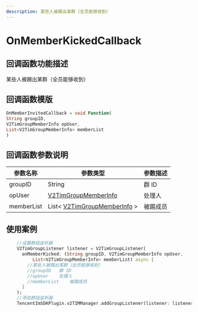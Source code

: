 ```yaml
---
description: 某些人被踢出某群（全员能够收到）
---
```


# OnMemberKickedCallback

## 回调函数功能描述

某些人被踢出某群（全员能够收到）

## 回调函数模版

```dart
OnMemberInvitedCallback = void Function(
String groupID,
V2TimGroupMemberInfo opUser,
List<V2TimGroupMemberInfo> memberList
)
```

## 回调函数参数说明

| 参数名称       | 参数类型                                                                           | 参数描述 |
| ---------- | ------------------------------------------------------------------------------ | ---- |
| groupID    | String                                                                         | 群 ID |
| opUser     | [V2TimGroupMemberInfo](../guan-jian-lei/group/v2timgroupmemberinfo.md)         | 处理人  |
| memberList | List< [V2TimGroupMemberInfo](../guan-jian-lei/group/v2timgroupmemberinfo.md) > | 被踢成员 |

## 使用案例

```dart
    //设置群组监听器
    V2TimGroupListener listener = V2TimGroupListener(
      onMemberKicked: (String groupID, V2TimGroupMemberInfo opUser,
          List<V2TimGroupMemberInfo> memberList) async {
        //某些人被踢出某群（全员能够收到）
        //groupID	群 ID
        //opUser	处理人
        //memberList	被踢成员
      }
    );
    //添加群组监听器
    TencentImSDKPlugin.v2TIMManager.addGroupListener(listener: listener);
```

